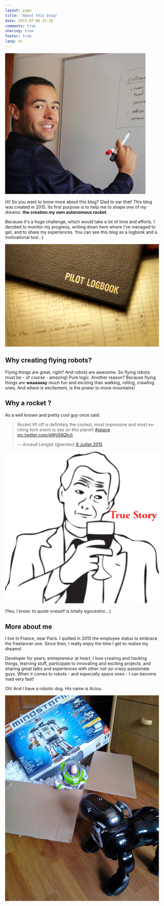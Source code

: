 ```yaml
---
layout: page
title: "About this blog"
date: 2015-07-08 22:28
comments: true
sharing: true
footer: true
lang: en
---
```


<img class="about-profile-image" alt="Arnaud Lenglet - Robotics and space enthusiast" src="/images/Arnaud Lenglet GitHub.jpeg">

Hi! So you want to know more about this blog? Glad to ear that! This blog was created in 2015. Its first purpose is to help me to shape one of my dreams: **the creation my own autonomous rocket**.

Because it's a huge challenge, which would take a lot of time and efforts, I decided to monitor my progress, writing down here where I've managed to get, and to share my experiences. You can see this blog as a logbook and a motivational tool. :)

<p class="image-container">
  <img class="logbook-image" alt="Logbook image" src="/images/Pilot-logbooks-600x399.jpg">
</p>


## Why creating flying robots?

Flying things are great, right? And robots are awesome. So flying robots must be - of course - amazing! Pure logic.
Another reason? Because flying things are **waaaaaay** much fun and exciting than walking, rolling, crawling ones. And where is excitement, is the power to move mountains!


## Why a rocket ?

As a well known and pretty cool guy once said:

<div class="twitter-card-container">
  <blockquote class="twitter-tweet" lang="fr"><p lang="en" dir="ltr">Rocket lift off is definitely the coolest, most impressive and most exciting tech event to see on this planet! <a href="https://twitter.com/hashtag/space?src=hash">#space</a> <a href="http://t.co/q9fg58QhJt">pic.twitter.com/q9fg58QhJt</a></p>&mdash; Arnaud Lenglet (@arnlen) <a href="https://twitter.com/arnlen/status/618882520679997445">8 Juillet 2015</a></blockquote>
  <script async src="//platform.twitter.com/widgets.js" charset="utf-8"></script>

  <img src="/images/meme/true-story.png">
</div>

(Yes, I know: to quote oneself is totally egocentric...)


## More about me

I live in France, near Paris. I quitted in 2015 the employee status to embrace the freelancer one. Since then, I really enjoy the time I get to realise my dreams!

Developer for years, entrepreneur at heart, I love creating and hacking things, learning stuff, participate to innovating and exciting projects, and sharing great talks and experiences with other *not-so-crazy* passionate guys.
When it comes to robots - and especially space ones - I can become mad very fast!

Oh! And I have a robotic dog. His name is Aciou.

<p class="image-container">
  <img class="aciou-image" alt="Here is Aciou, my boy! A nice robot Sony Aibo ERS-7" src="/images/Aciou-Robot-Sony-Aibo-ERS-7.jpg">
</p>